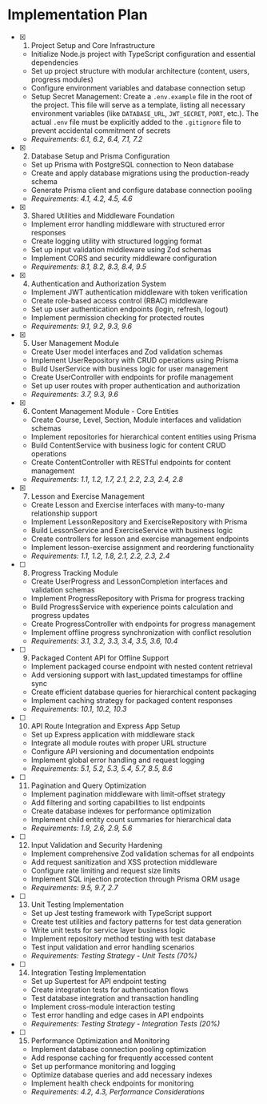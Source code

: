 # Implementation Plan

- [x] 1. Project Setup and Core Infrastructure



  - Initialize Node.js project with TypeScript configuration and essential dependencies
  - Set up project structure with modular architecture (content, users, progress modules)
  - Configure environment variables and database connection setup
  - Setup Secret Management: Create a `.env.example` file in the root of the project. This file will serve as a template, listing all necessary environment variables (like `DATABASE_URL`, `JWT_SECRET`, `PORT`, etc.). The actual `.env` file must be explicitly added to the `.gitignore` file to prevent accidental commitment of secrets
  - _Requirements: 6.1, 6.2, 6.4, 7.1, 7.2_

- [x] 2. Database Setup and Prisma Configuration



  - Set up Prisma with PostgreSQL connection to Neon database
  - Create and apply database migrations using the production-ready schema
  - Generate Prisma client and configure database connection pooling
  - _Requirements: 4.1, 4.2, 4.5, 4.6_

- [x] 3. Shared Utilities and Middleware Foundation





  - Implement error handling middleware with structured error responses
  - Create logging utility with structured logging format
  - Set up input validation middleware using Zod schemas
  - Implement CORS and security middleware configuration
  - _Requirements: 8.1, 8.2, 8.3, 8.4, 9.5_

- [x] 4. Authentication and Authorization System












  - Implement JWT authentication middleware with token verification
  - Create role-based access control (RBAC) middleware
  - Set up user authentication endpoints (login, refresh, logout)
  - Implement permission checking for protected routes
  - _Requirements: 9.1, 9.2, 9.3, 9.6_

- [x] 5. User Management Module




  - Create User model interfaces and Zod validation schemas
  - Implement UserRepository with CRUD operations using Prisma
  - Build UserService with business logic for user management
  - Create UserController with endpoints for profile management
  - Set up user routes with proper authentication and authorization
  - _Requirements: 3.7, 9.3, 9.6_

- [x] 6. Content Management Module - Core Entities



  - Create Course, Level, Section, Module interfaces and validation schemas
  - Implement repositories for hierarchical content entities using Prisma
  - Build ContentService with business logic for content CRUD operations
  - Create ContentController with RESTful endpoints for content management
  - _Requirements: 1.1, 1.2, 1.7, 2.1, 2.2, 2.3, 2.4, 2.8_

- [x] 7. Lesson and Exercise Management




  - Create Lesson and Exercise interfaces with many-to-many relationship support
  - Implement LessonRepository and ExerciseRepository with Prisma
  - Build LessonService and ExerciseService with business logic
  - Create controllers for lesson and exercise management endpoints
  - Implement lesson-exercise assignment and reordering functionality
  - _Requirements: 1.1, 1.2, 1.8, 2.1, 2.2, 2.3, 2.4_

- [ ] 8. Progress Tracking Module
  - Create UserProgress and LessonCompletion interfaces and validation schemas
  - Implement ProgressRepository with Prisma for progress tracking
  - Build ProgressService with experience points calculation and progress updates
  - Create ProgressController with endpoints for progress management
  - Implement offline progress synchronization with conflict resolution
  - _Requirements: 3.1, 3.2, 3.3, 3.4, 3.5, 3.6, 10.4_

- [ ] 9. Packaged Content API for Offline Support
  - Implement packaged course endpoint with nested content retrieval
  - Add versioning support with last_updated timestamps for offline sync
  - Create efficient database queries for hierarchical content packaging
  - Implement caching strategy for packaged content responses
  - _Requirements: 10.1, 10.2, 10.3_

- [ ] 10. API Route Integration and Express App Setup
  - Set up Express application with middleware stack
  - Integrate all module routes with proper URL structure
  - Configure API versioning and documentation endpoints
  - Implement global error handling and request logging
  - _Requirements: 5.1, 5.2, 5.3, 5.4, 5.7, 8.5, 8.6_

- [ ] 11. Pagination and Query Optimization
  - Implement pagination middleware with limit-offset strategy
  - Add filtering and sorting capabilities to list endpoints
  - Create database indexes for performance optimization
  - Implement child entity count summaries for hierarchical data
  - _Requirements: 1.9, 2.6, 2.9, 5.6_

- [ ] 12. Input Validation and Security Hardening
  - Implement comprehensive Zod validation schemas for all endpoints
  - Add request sanitization and XSS protection middleware
  - Configure rate limiting and request size limits
  - Implement SQL injection protection through Prisma ORM usage
  - _Requirements: 9.5, 9.7, 2.7_

- [ ] 13. Unit Testing Implementation
  - Set up Jest testing framework with TypeScript support
  - Create test utilities and factory patterns for test data generation
  - Write unit tests for service layer business logic
  - Implement repository method testing with test database
  - Test input validation and error handling scenarios
  - _Requirements: Testing Strategy - Unit Tests (70%)_

- [ ] 14. Integration Testing Implementation
  - Set up Supertest for API endpoint testing
  - Create integration tests for authentication flows
  - Test database integration and transaction handling
  - Implement cross-module interaction testing
  - Test error handling and edge cases in API endpoints
  - _Requirements: Testing Strategy - Integration Tests (20%)_

- [ ] 15. Performance Optimization and Monitoring
  - Implement database connection pooling optimization
  - Add response caching for frequently accessed content
  - Set up performance monitoring and logging
  - Optimize database queries and add necessary indexes
  - Implement health check endpoints for monitoring
  - _Requirements: 4.2, 4.3, Performance Considerations_